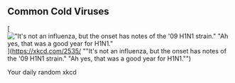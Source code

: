## Common Cold Viruses
[!["It's not an influenza, but the onset has notes of the '09 H1N1 strain." "Ah yes, that was a good year for H1N1."](https://imgs.xkcd.com/comics/common_cold_viruses.png)](https://xkcd.com/2535/ ""It's not an influenza, but the onset has notes of the '09 H1N1 strain." "Ah yes, that was a good year for H1N1."")

Your daily random xkcd
